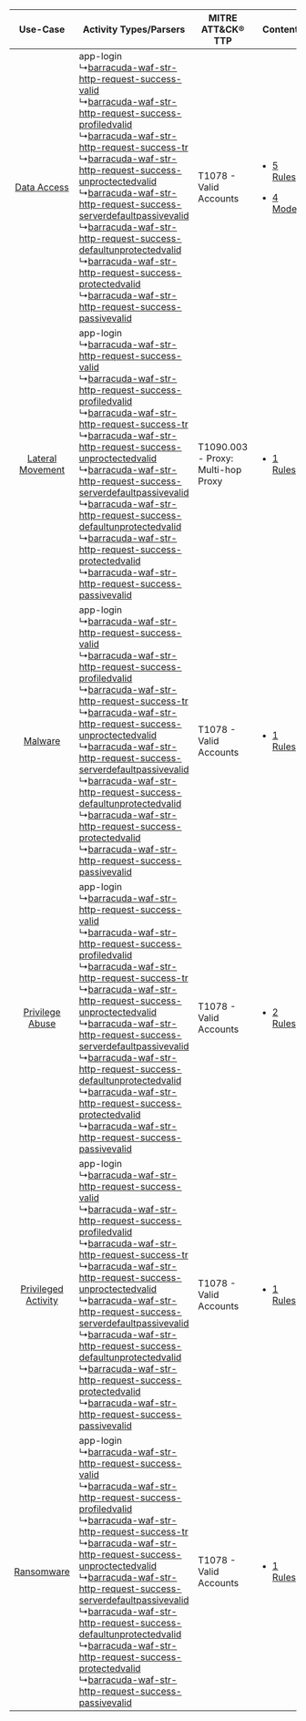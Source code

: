 |    Use-Case    | Activity Types/Parsers    | MITRE ATT&CK® TTP    | Content    |
|:----:| ---- | ---- | ---- |
|         [Data Access](../../../UseCases/uc_data_access.md)         |  app-login<br> ↳[barracuda-waf-str-http-request-success-valid](Ps/pC_barracudawafstrhttprequestsuccessvalid.md)<br> ↳[barracuda-waf-str-http-request-success-profiledvalid](Ps/pC_barracudawafstrhttprequestsuccessprofiledvalid.md)<br> ↳[barracuda-waf-str-http-request-success-tr](Ps/pC_barracudawafstrhttprequestsuccesstr.md)<br> ↳[barracuda-waf-str-http-request-success-unproctectedvalid](Ps/pC_barracudawafstrhttprequestsuccessunproctectedvalid.md)<br> ↳[barracuda-waf-str-http-request-success-serverdefaultpassivevalid](Ps/pC_barracudawafstrhttprequestsuccessserverdefaultpassivevalid.md)<br> ↳[barracuda-waf-str-http-request-success-defaultunprotectedvalid](Ps/pC_barracudawafstrhttprequestsuccessdefaultunprotectedvalid.md)<br> ↳[barracuda-waf-str-http-request-success-protectedvalid](Ps/pC_barracudawafstrhttprequestsuccessprotectedvalid.md)<br> ↳[barracuda-waf-str-http-request-success-passivevalid](Ps/pC_barracudawafstrhttprequestsuccesspassivevalid.md)<br> | T1078 - Valid Accounts<br>    | [<ul><li>5 Rules</li></ul><ul><li>4 Models</li></ul>](RM/r_m_barracuda_barracuda_waf_Data_Access.md) |
|    [Lateral Movement](../../../UseCases/uc_lateral_movement.md)    |  app-login<br> ↳[barracuda-waf-str-http-request-success-valid](Ps/pC_barracudawafstrhttprequestsuccessvalid.md)<br> ↳[barracuda-waf-str-http-request-success-profiledvalid](Ps/pC_barracudawafstrhttprequestsuccessprofiledvalid.md)<br> ↳[barracuda-waf-str-http-request-success-tr](Ps/pC_barracudawafstrhttprequestsuccesstr.md)<br> ↳[barracuda-waf-str-http-request-success-unproctectedvalid](Ps/pC_barracudawafstrhttprequestsuccessunproctectedvalid.md)<br> ↳[barracuda-waf-str-http-request-success-serverdefaultpassivevalid](Ps/pC_barracudawafstrhttprequestsuccessserverdefaultpassivevalid.md)<br> ↳[barracuda-waf-str-http-request-success-defaultunprotectedvalid](Ps/pC_barracudawafstrhttprequestsuccessdefaultunprotectedvalid.md)<br> ↳[barracuda-waf-str-http-request-success-protectedvalid](Ps/pC_barracudawafstrhttprequestsuccessprotectedvalid.md)<br> ↳[barracuda-waf-str-http-request-success-passivevalid](Ps/pC_barracudawafstrhttprequestsuccesspassivevalid.md)<br> | T1090.003 - Proxy: Multi-hop Proxy<br> | [<ul><li>1 Rules</li></ul>](RM/r_m_barracuda_barracuda_waf_Lateral_Movement.md)    |
|    [Malware](../../../UseCases/uc_malware.md)    |  app-login<br> ↳[barracuda-waf-str-http-request-success-valid](Ps/pC_barracudawafstrhttprequestsuccessvalid.md)<br> ↳[barracuda-waf-str-http-request-success-profiledvalid](Ps/pC_barracudawafstrhttprequestsuccessprofiledvalid.md)<br> ↳[barracuda-waf-str-http-request-success-tr](Ps/pC_barracudawafstrhttprequestsuccesstr.md)<br> ↳[barracuda-waf-str-http-request-success-unproctectedvalid](Ps/pC_barracudawafstrhttprequestsuccessunproctectedvalid.md)<br> ↳[barracuda-waf-str-http-request-success-serverdefaultpassivevalid](Ps/pC_barracudawafstrhttprequestsuccessserverdefaultpassivevalid.md)<br> ↳[barracuda-waf-str-http-request-success-defaultunprotectedvalid](Ps/pC_barracudawafstrhttprequestsuccessdefaultunprotectedvalid.md)<br> ↳[barracuda-waf-str-http-request-success-protectedvalid](Ps/pC_barracudawafstrhttprequestsuccessprotectedvalid.md)<br> ↳[barracuda-waf-str-http-request-success-passivevalid](Ps/pC_barracudawafstrhttprequestsuccesspassivevalid.md)<br> | T1078 - Valid Accounts<br>    | [<ul><li>1 Rules</li></ul>](RM/r_m_barracuda_barracuda_waf_Malware.md)    |
|     [Privilege Abuse](../../../UseCases/uc_privilege_abuse.md)     |  app-login<br> ↳[barracuda-waf-str-http-request-success-valid](Ps/pC_barracudawafstrhttprequestsuccessvalid.md)<br> ↳[barracuda-waf-str-http-request-success-profiledvalid](Ps/pC_barracudawafstrhttprequestsuccessprofiledvalid.md)<br> ↳[barracuda-waf-str-http-request-success-tr](Ps/pC_barracudawafstrhttprequestsuccesstr.md)<br> ↳[barracuda-waf-str-http-request-success-unproctectedvalid](Ps/pC_barracudawafstrhttprequestsuccessunproctectedvalid.md)<br> ↳[barracuda-waf-str-http-request-success-serverdefaultpassivevalid](Ps/pC_barracudawafstrhttprequestsuccessserverdefaultpassivevalid.md)<br> ↳[barracuda-waf-str-http-request-success-defaultunprotectedvalid](Ps/pC_barracudawafstrhttprequestsuccessdefaultunprotectedvalid.md)<br> ↳[barracuda-waf-str-http-request-success-protectedvalid](Ps/pC_barracudawafstrhttprequestsuccessprotectedvalid.md)<br> ↳[barracuda-waf-str-http-request-success-passivevalid](Ps/pC_barracudawafstrhttprequestsuccesspassivevalid.md)<br> | T1078 - Valid Accounts<br>    | [<ul><li>2 Rules</li></ul>](RM/r_m_barracuda_barracuda_waf_Privilege_Abuse.md)    |
| [Privileged Activity](../../../UseCases/uc_privileged_activity.md) |  app-login<br> ↳[barracuda-waf-str-http-request-success-valid](Ps/pC_barracudawafstrhttprequestsuccessvalid.md)<br> ↳[barracuda-waf-str-http-request-success-profiledvalid](Ps/pC_barracudawafstrhttprequestsuccessprofiledvalid.md)<br> ↳[barracuda-waf-str-http-request-success-tr](Ps/pC_barracudawafstrhttprequestsuccesstr.md)<br> ↳[barracuda-waf-str-http-request-success-unproctectedvalid](Ps/pC_barracudawafstrhttprequestsuccessunproctectedvalid.md)<br> ↳[barracuda-waf-str-http-request-success-serverdefaultpassivevalid](Ps/pC_barracudawafstrhttprequestsuccessserverdefaultpassivevalid.md)<br> ↳[barracuda-waf-str-http-request-success-defaultunprotectedvalid](Ps/pC_barracudawafstrhttprequestsuccessdefaultunprotectedvalid.md)<br> ↳[barracuda-waf-str-http-request-success-protectedvalid](Ps/pC_barracudawafstrhttprequestsuccessprotectedvalid.md)<br> ↳[barracuda-waf-str-http-request-success-passivevalid](Ps/pC_barracudawafstrhttprequestsuccesspassivevalid.md)<br> | T1078 - Valid Accounts<br>    | [<ul><li>1 Rules</li></ul>](RM/r_m_barracuda_barracuda_waf_Privileged_Activity.md)    |
|          [Ransomware](../../../UseCases/uc_ransomware.md)          |  app-login<br> ↳[barracuda-waf-str-http-request-success-valid](Ps/pC_barracudawafstrhttprequestsuccessvalid.md)<br> ↳[barracuda-waf-str-http-request-success-profiledvalid](Ps/pC_barracudawafstrhttprequestsuccessprofiledvalid.md)<br> ↳[barracuda-waf-str-http-request-success-tr](Ps/pC_barracudawafstrhttprequestsuccesstr.md)<br> ↳[barracuda-waf-str-http-request-success-unproctectedvalid](Ps/pC_barracudawafstrhttprequestsuccessunproctectedvalid.md)<br> ↳[barracuda-waf-str-http-request-success-serverdefaultpassivevalid](Ps/pC_barracudawafstrhttprequestsuccessserverdefaultpassivevalid.md)<br> ↳[barracuda-waf-str-http-request-success-defaultunprotectedvalid](Ps/pC_barracudawafstrhttprequestsuccessdefaultunprotectedvalid.md)<br> ↳[barracuda-waf-str-http-request-success-protectedvalid](Ps/pC_barracudawafstrhttprequestsuccessprotectedvalid.md)<br> ↳[barracuda-waf-str-http-request-success-passivevalid](Ps/pC_barracudawafstrhttprequestsuccesspassivevalid.md)<br> | T1078 - Valid Accounts<br>    | [<ul><li>1 Rules</li></ul>](RM/r_m_barracuda_barracuda_waf_Ransomware.md)    |